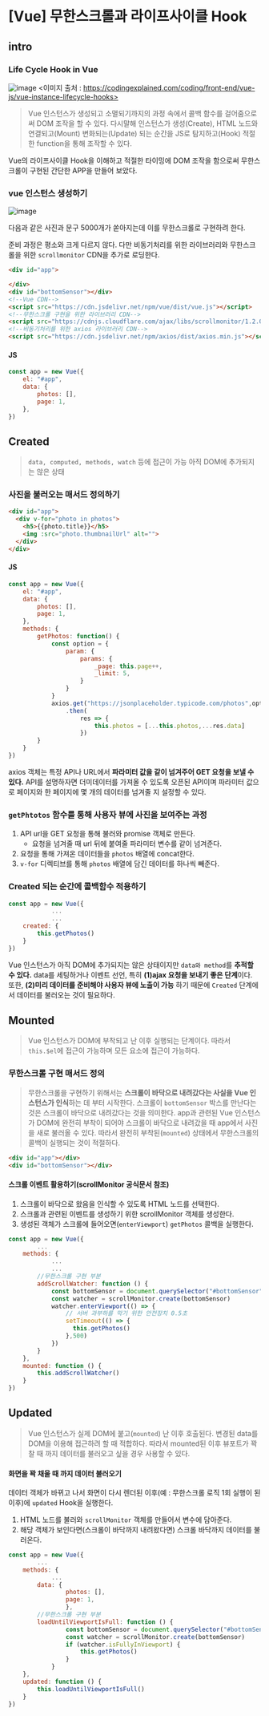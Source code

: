 # [Vue] 무한스크롤과 라이프사이클 Hook 

## intro

### Life Cycle Hook in Vue
![image](https://user-images.githubusercontent.com/53211781/82904340-4a182680-9f9d-11ea-8b91-22043d0bd02e.png)
<이미지 출처 : https://codingexplained.com/coding/front-end/vue-js/vue-instance-lifecycle-hooks>

> Vue 인스턴스가 생성되고 소멸되기까지의 과정 속에서 콜백 함수를 걸어줌으로써 DOM 조작을 할 수 있다.
> 다시말해 인스턴스가 생성(Create), HTML 노드와 연결되고(Mount) 변화되는(Update) 되는 순간을 JS로 탐지하고(Hook)
> 적절한 function을 통해 조작할 수 있다. 

Vue의 라이프사이클 Hook을 이해하고 적절한 타이밍에 DOM 조작을 함으로써 무한스크롤이 구현된 간단한 APP을 만들어 보았다. 

### vue 인스턴스 생성하기
![image](https://user-images.githubusercontent.com/53211781/82914027-fcee8180-9fa9-11ea-9df1-cb718d463fe6.png)

다음과 같은 사진과 문구 5000개가 쏟아지는데 이를 무한스크롤로 구현하려 한다. 

준비 과정은 평소와 크게 다르지 않다. 다만 비동기처리를 위한 라이브러리와 무한스크롤을 위한 `scrollmonitor` CDN을 추가로 로딩한다.
```html
<div id="app">

</div>
<div id="bottomSensor"></div>
<!--Vue CDN-->
<script src="https://cdn.jsdelivr.net/npm/vue/dist/vue.js"></script>
<!--무한스크롤 구현을 위한 라이브러리 CDN-->
<script src="https://cdnjs.cloudflare.com/ajax/libs/scrollmonitor/1.2.0/scrollMonitor.js" integrity="sha256-BseZlDlA+yL4qu+Voi82iFa5aaifralQEXIjOjaXgeo=" crossorigin="anonymous"></script>
<!--비동기처리를 위한 axios 라이브러리 CDN-->
<script src="https://cdn.jsdelivr.net/npm/axios/dist/axios.min.js"></script>
```
#### JS
```javascript
const app = new Vue({
    el: "#app",
    data: {
        photos: [],
        page: 1,    
    },
})
```
 
## Created
> `data, computed, methods, watch` 등에 접근이 가능
> 아직 DOM에 추가되지는 않은 상태

### 사진을 불러오는 매서드 정의하기
```html
<div id="app">
  <div v-for="photo in photos">
    <h5>{{photo.title}}</h5>
    <img :src="photo.thumbnailUrl" alt="">
  </div>
</div>
```
#### JS
```javascript
const app = new Vue({
    el: "#app",
    data: {
        photos: [],
        page: 1,    
    },
    methods: {
        getPhotos: function() {
            const option = {
                param: {
                    params: {
                        _page: this.page++,
                        _limit: 5,
                    }
                }
            }
            axios.get("https://jsonplaceholder.typicode.com/photos",options)
                .then(
                    res => {
                        this.photos = [...this.photos,...res.data]
                    })   
        }
    }
})
```
axios 객체는 특정 API나 URL에서 **파라미터 값을 같이 넘겨주어 GET 요청을 보낼 수 있다.** 
API를 설명하자면 더미데이터를 가져올 수 있도록 오픈된 API이며
파라미터 값으로 페이지와 한 페이지에 몇 개의 데이터를 넘겨줄 지 설정할 수 있다.

### `getPhtotos` 함수를 통해 사용자 뷰에 사진을 보여주는 과정
1. API url을 GET 요청을 통해 불러와 promise 객체로 만든다.
    - 요청을 넘겨줄 때 url 뒤에 붙여줄 파라미터 변수를 같이 넘겨준다.
2. 요청을 통해 가져온 데이터들을 `photos` 배열에 concat한다. 
3. `v-for` 디렉티브를 통해 `photos` 배열에 담긴 데이터를 하나씩 빼준다. 

### Created 되는 순간에 콜백함수 적용하기
```javascript
const app = new Vue({
            ...
            ...
    created: {
        this.getPhotos()
    }
})
```
Vue 인스턴스가 아직 DOM에 추가되지는 않은 상태이지만 `data와 method`를 **추적할 수 있다.** 
data를 세팅하거나 이벤트 선언, 특히 **(1)ajax 요청을 보내기 좋은 단계**이다.
또한, **(2)미리 데이터를 준비해야 사용자 뷰에 노출이 가능** 하기 때문에
`Created` 단계에서 데이터를 불러오는 것이 필요하다. 

## Mounted
> Vue 인스턴스가 DOM에 부착되고 난 이후 실행되는 단계이다. 
> 따라서 `this.$el`에 접근이 가능하며 모든 요소에 접근이 가능하다. 

### 무한스크롤 구현 매서드 정의
> 무한스크롤을 구현하기 위해서는 **스크롤이 바닥으로 내려갔다는 사실을 Vue 인스턴스가 인식**하는 데 부터 시작한다.
> 스크롤이 `bottomSensor` 박스를 만난다는 것은 스크롤이 바닥으로 내려갔다는 것을 의미한다. 
> app과 관련된 Vue 인스턴스가 DOM에 완전히 부착이 되어야 스크롤이 바닥으로 내려갔을 때 app에서 사진을 새로 불러올 수 있다. 
> 따라서 완전히 부착된(`mounted`) 상태에서 무한스크롤의 콜백이 실행되는 것이 적절하다. 
```html
<div id="app"></div>
<div id="bottomSensor"></div>
```
#### 스크롤 이벤트 활용하기(scrollMonitor 공식문서 참조)
1. 스크롤이 바닥으로 왔음을 인식할 수 있도록 HTML 노드를 선택한다. 
2. 스크롤과 관련된 이벤트를 생성하기 위한 scrollMonitor 객체를 생성한다.
3. 생성된 객체가 스크롤에 들어오면(`enterViewport`) `getPhotos` 콜백을 실행한다. 
```javascript
const app = new Vue({
        ...
    methods: {
            ...
            ...
        //무한스크롤 구현 부분
        addScrollWatcher: function () {
            const bottomSensor = document.querySelector("#bottomSensor")
            const watcher = scrollMonitor.create(bottomSensor)
            watcher.enterViewport(() => {
                // 서버 과부하를 막기 위한 안전장치 0.5초
                setTimeout(() => {
                  this.getPhotos()
                },500)
            })
        }
    },
    mounted: function () {
        this.addScrollWatcher()
    }
})
```
## Updated
> Vue 인스턴스가 실제 DOM에 붙고(`mounted`) 난 이후 호출된다. 
> 변경된 data를 DOM을 이용해 접근하려 할 때 적합하다. 
> 따라서 mounted된 이후 뷰포트가 꽉 찰 때 까지 데이터를 불러오고 싶을 경우 사용할 수 있다. 

#### 화면을 꽉 채울 때 까지 데이터 불러오기
데이터 객체가 바뀌고 나서 화면이 다시 렌더된 이후(예 : 무한스크롤 로직 1회 실행이 된 이후)에 `updated` Hook을 실행한다.
1. HTML 노드를 불러와 `scrollMonitor` 객체를 만들어서 변수에 담아준다.
2. 해당 객체가 보인다면(스크롤이 바닥까지 내려왔다면) 스크롤 바닥까지 데이터를 불러온다.
```javascript
const app = new Vue({
        ...
    methods: {
            ...
        data: {
                photos: [],
                page: 1,    
                },
        //무한스크롤 구현 부분
        loadUntilViewportIsFull: function () {
                const bottomSensor = document.querySelector("#bottomSensor")
                const watcher = scrollMonitor.create(bottomSensor)
                if (watcher.isFullyInViewport) {
                    this.getPhotos()
                }
            }
    },
    updated: function () {
        this.loadUntilViewportIsFull()
    }
})
